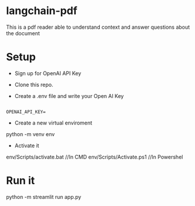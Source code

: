 # langchain-pdf

This is a pdf reader able to understand context and answer questions about the document

# Setup

- Sign up for OpenAI API Key

- Clone this repo.

- Create a .env file and write your Open AI Key

```

OPENAI_API_KEY=

```

- Create a new virtual enviroment

python -m venv env

- Activate it

env/Scripts/activate.bat //In CMD
env/Scripts/Activate.ps1 //In Powershel

# Run it

python -m streamlit run app.py
